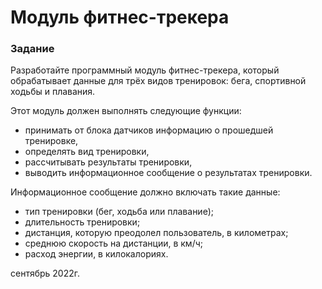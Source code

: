 # **Модуль фитнес-трекера**

### Задание

Разработайте программный модуль фитнес-трекера, который обрабатывает данные для трёх видов тренировок: бега, спортивной ходьбы и плавания.

Этот модуль должен выполнять следующие функции:

-   принимать от блока датчиков информацию о прошедшей тренировке,
-   определять вид тренировки,
-   рассчитывать результаты тренировки,
-   выводить информационное сообщение о результатах тренировки.

Информационное сообщение должно включать такие данные:

-   тип тренировки (бег, ходьба или плавание);
-   длительность тренировки;
-   дистанция, которую преодолел пользователь, в километрах;
-   среднюю скорость на дистанции, в км/ч;
-   расход энергии, в килокалориях.

сентябрь 2022г.
